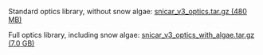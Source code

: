 Standard optics library, without snow algae: [snicar_v3_optics.tar.gz (480 MB)](http://snow.engin.umich.edu/opticalprops/snicar_v3_optics_202105/snicar_v3_optics.tar.gz)

Full optics library, including snow algae: [snicar_v3_optics_with_algae.tar.gz (7.0 GB)](http://snow.engin.umich.edu/opticalprops/snicar_v3_optics_202105/snicar_v3_optics_with_algae.tar.gz)
